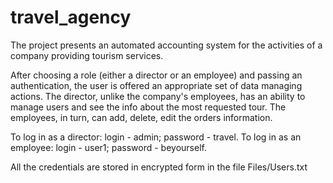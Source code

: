 # travel_agency
The project presents an automated accounting system for the activities of a company providing tourism services.

After choosing a role (either a director or an employee) and passing an authentication, the user is offered an appropriate set of data managing actions.
The director, unlike the company's employees, has an ability to manage users and see the info about the most requested tour.
The employees, in turn, can add, delete, edit the orders information.

To log in as a director: login - admin; password - travel.
To log in as an employee: login - user1; password - beyourself.

All the credentials are stored in encrypted form in the file Files/Users.txt


